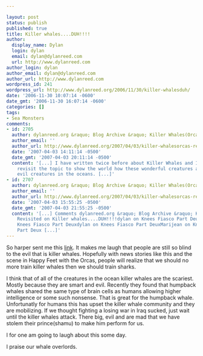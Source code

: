 ```yaml
---

layout: post
status: publish
published: true
title: Killer whales....DUH!!!!
author:
  display_name: Dylan
  login: dylan
  email: dylan@dylanreed.com
  url: http://www.dylanreed.com
author_login: dylan
author_email: dylan@dylanreed.com
author_url: http://www.dylanreed.com
wordpress_id: 241
wordpress_url: http://www.dylanreed.org/2006/11/30/killer-whalesduh/
date: '2006-11-30 10:07:14 -0600'
date_gmt: '2006-11-30 16:07:14 -0600'
categories: []
tags:
- Sea Monsters
comments:
- id: 2705
  author: dylanreed.org &raquo; Blog Archive &raquo; Killer Whales(Orcas) Revisited
  author_email: ''
  author_url: http://www.dylanreed.org/2007/04/03/killer-whalesorcas-revisited/
  date: '2007-04-03 14:11:14 -0500'
  date_gmt: '2007-04-03 20:11:14 -0500'
  content: '[...] I have written twice before about Killer Whales and I wanted to
    revisit the topic to show the world how these wonderful creatures are the most
    evil creatures in the oceans. [...]'
- id: 2707
  author: dylanreed.org &raquo; Blog Archive &raquo; Killer Whales(Orcas) Revisited
  author_email: ''
  author_url: http://www.dylanreed.org/2007/04/03/killer-whalesorcas-revisited-2/
  date: '2007-04-03 15:55:25 -0500'
  date_gmt: '2007-04-03 21:55:25 -0500'
  content: '[...] Comments dylanreed.org &raquo; Blog Archive &raquo; Killer Whales(Orcas)
    Revisited on Killer whales....DUH!!!!dylan on Knees Fiasco Part DeuxMarijean on
    Knees Fiasco Part Deuxdylan on Knees Fiasco Part DeuxMarijean on Knees Fiasco
    Part Deux [...]'
---
```


So harper sent me this [link][1]. It makes me laugh that people are still so blind to the evil that is killer whales. Hopefully with news stories like this and the scene in Happy Feet with the Orcas, people will realize that we should no more train killer whales then we should train sharks.

   [1]: http://news.yahoo.com/s/ap/20061130/ap_on_re_us/seaworld_whale_attack

I think that of all of the creatures in the ocean killer whales are the scariest. Mostly because they are smart and evil. Recently they found that humpback whales shared the same type of brain cells as humans allowing higher intelligence or some such nonsense. That is great for the humpback whale. Unfortunatly for humans this has upset the killer whale community and they are mobilizing. If we thought fighting a losing war in Iraq sucked, just wait until the killer whales attack. There big, evil and are mad that we have stolem their prince(shamu) to make him perform for us.

I for one am going to laugh about this some day.

I praise our whale overlords.
